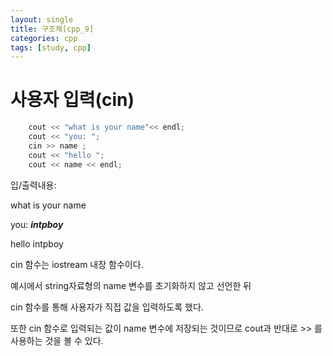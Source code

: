 ```yaml
---
layout: single
title: 구조체[cpp_9]
categories: cpp
tags: [study, cpp]
---
```


# 사용자 입력(cin)

```cpp
    cout << "what is your name"<< endl;
    cout << "you: ";
    cin >> name ;
    cout << "hello ";
    cout << name << endl;
```

입/출력내용:

what is your name

you: ***intpboy***

hello intpboy

cin 함수는 iostream 내장 함수이다.

예시에서 string자료형의 name 변수를 초기화하지 않고 선언한 뒤

cin 함수를 통해 사용자가 직접 값을 입력하도록 했다.

또한 cin 함수로 입력되는 값이 name 변수에 저장되는 것이므로 cout과 반대로 >> 를 사용하는 것을 볼 수 있다.
